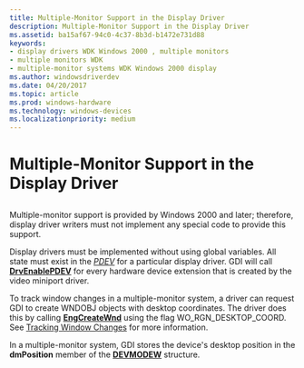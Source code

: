 ```yaml
---
title: Multiple-Monitor Support in the Display Driver
description: Multiple-Monitor Support in the Display Driver
ms.assetid: ba15af67-94c0-4c37-8b3d-b1472e731d88
keywords:
- display drivers WDK Windows 2000 , multiple monitors
- multiple monitors WDK
- multiple-monitor systems WDK Windows 2000 display
ms.author: windowsdriverdev
ms.date: 04/20/2017
ms.topic: article
ms.prod: windows-hardware
ms.technology: windows-devices
ms.localizationpriority: medium
---
```


# Multiple-Monitor Support in the Display Driver


## <span id="ddk_multiple_monitor_support_in_the_display_driver_gg"></span><span id="DDK_MULTIPLE_MONITOR_SUPPORT_IN_THE_DISPLAY_DRIVER_GG"></span>


Multiple-monitor support is provided by Windows 2000 and later; therefore, display driver writers must not implement any special code to provide this support.

Display drivers must be implemented without using global variables. All state must exist in the [*PDEV*](https://msdn.microsoft.com/library/windows/hardware/ff556325#wdkgloss-pdev) for a particular display driver. GDI will call [**DrvEnablePDEV**](https://msdn.microsoft.com/library/windows/hardware/ff556211) for every hardware device extension that is created by the video miniport driver.

To track window changes in a multiple-monitor system, a driver can request GDI to create WNDOBJ objects with desktop coordinates. The driver does this by calling [**EngCreateWnd**](https://msdn.microsoft.com/library/windows/hardware/ff564769) using the flag WO\_RGN\_DESKTOP\_COORD. See [Tracking Window Changes](tracking-window-changes.md) for more information.

In a multiple-monitor system, GDI stores the device's desktop position in the **dmPosition** member of the [**DEVMODEW**](https://msdn.microsoft.com/library/windows/hardware/ff552837) structure.

 

 





